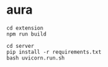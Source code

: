 # aura

```
cd extension
npm run build
```

```
cd server
pip install -r requirements.txt
bash uvicorn.run.sh
```